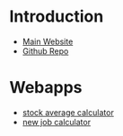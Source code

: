 # Introduction
- [Main Website](https://bhishanpdl3.github.io)
- [Github Repo](https://github.com/bhishanpdl3/bhishanpdl3.github.io)

# Webapps
- [stock average calculator](https://bhishanpdl3.github.io/stock_average_calculator)
- [new job calculator ](https://bhishanpdl3.github.io/new_job_calculator)
